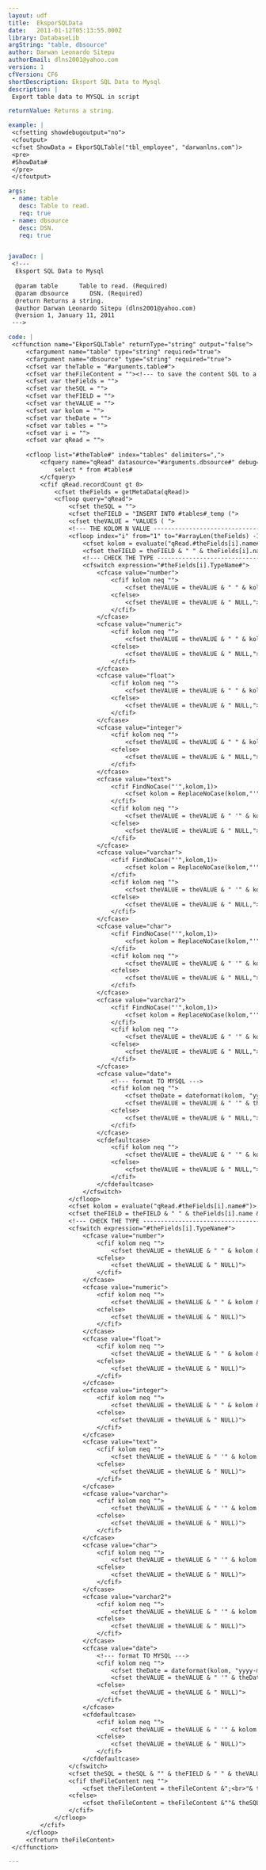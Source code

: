 ```yaml
---
layout: udf
title:  EksporSQLData
date:   2011-01-12T05:13:55.000Z
library: DatabaseLib
argString: "table, dbsource"
author: Darwan Leonardo Sitepu
authorEmail: dlns2001@yahoo.com
version: 1
cfVersion: CF6
shortDescription: Eksport SQL Data to Mysql
description: |
 Export table data to MYSQL in script

returnValue: Returns a string.

example: |
 <cfsetting showdebugoutput="no">
 <cfoutput>
 <cfset ShowData = EkporSQLTable("tbl_employee", "darwanlns.com")>
 <pre>
 #ShowData#
 </pre>  
 </cfoutput>

args:
 - name: table
   desc: Table to read.
   req: true
 - name: dbsource
   desc: DSN.
   req: true


javaDoc: |
 <!---
  Eksport SQL Data to Mysql
  
  @param table      Table to read. (Required)
  @param dbsource      DSN. (Required)
  @return Returns a string. 
  @author Darwan Leonardo Sitepu (dlns2001@yahoo.com) 
  @version 1, January 11, 2011 
 --->

code: |
 <cffunction name="EkporSQLTable" returnType="string" output="false">
     <cfargument name="table" type="string" required="true">
     <cfargument name="dbsource" type="string" required="true">
     <cfset var theTable = "#arguments.table#">
     <cfset var theFileContent = ""><!--- to save the content SQL to a file --->        
     <cfset var theFields = "">
     <cfset var theSQL = "">
     <cfset var theFIELD = "">
     <cfset var theVALUE = "">
     <cfset var kolom = "">
     <cfset var theDate = "">
     <cfset var tables = "">
     <cfset var i = "">
     <cfset var qRead = "">
         
     <cfloop list="#theTable#" index="tables" delimiters=",">
         <cfquery name="qRead" datasource="#arguments.dbsource#" debug="no">
             select * from #tables#
         </cfquery>    
         <cfif qRead.recordCount gt 0>
             <cfset theFields = getMetaData(qRead)>    
             <cfloop query="qRead">
                 <cfset theSQL = "">
                 <cfset theFIELD = "INSERT INTO #tables#_temp (">
                 <cfset theVALUE = "VALUES ( ">
                 <!--- THE KOLOM N VALUE --------------------------------------------------------------------------------->    
                 <cfloop index="i" from="1" to="#arrayLen(theFields) -1#">
                     <cfset kolom = evaluate("qRead.#theFields[i].name#")>
                     <cfset theFIELD = theFIELD & " " & theFields[i].name & ",">                
                     <!--- CHECK THE TYPE -------------------------------------------------------------------------------->
                     <cfswitch expression="#theFields[i].TypeName#">
                         <cfcase value="number">
                             <cfif kolom neq "">
                                 <cfset theVALUE = theVALUE & " " & kolom & ",">
                             <cfelse>
                                 <cfset theVALUE = theVALUE & " NULL,">
                             </cfif>
                         </cfcase>
                         <cfcase value="numeric">
                             <cfif kolom neq "">
                                 <cfset theVALUE = theVALUE & " " & kolom & ",">
                             <cfelse>
                                 <cfset theVALUE = theVALUE & " NULL,">
                             </cfif>
                         </cfcase>
                         <cfcase value="float">
                             <cfif kolom neq "">
                                 <cfset theVALUE = theVALUE & " " & kolom & ",">
                             <cfelse>
                                 <cfset theVALUE = theVALUE & " NULL,">
                             </cfif>
                         </cfcase>
                         <cfcase value="integer">
                             <cfif kolom neq "">
                                 <cfset theVALUE = theVALUE & " " & kolom & ",">
                             <cfelse>
                                 <cfset theVALUE = theVALUE & " NULL,">
                             </cfif>
                         </cfcase>
                         <cfcase value="text">
                             <cfif FindNoCase("'",kolom,1)>
                                 <cfset kolom = ReplaceNoCase(kolom,"'","","ALL")>
                             </cfif>                            
                             <cfif kolom neq "">
                                 <cfset theVALUE = theVALUE & " '" & kolom & "',">
                             <cfelse>
                                 <cfset theVALUE = theVALUE & " NULL,">
                             </cfif>
                         </cfcase>
                         <cfcase value="varchar">
                             <cfif FindNoCase("'",kolom,1)>
                                 <cfset kolom = ReplaceNoCase(kolom,"'","","ALL")>
                             </cfif>
                             <cfif kolom neq "">
                                 <cfset theVALUE = theVALUE & " '" & kolom & "',">
                             <cfelse>
                                 <cfset theVALUE = theVALUE & " NULL,">
                             </cfif>
                         </cfcase>
                         <cfcase value="char">
                             <cfif FindNoCase("'",kolom,1)>
                                 <cfset kolom = ReplaceNoCase(kolom,"'","","ALL")>
                             </cfif>
                             <cfif kolom neq "">
                                 <cfset theVALUE = theVALUE & " '" & kolom & "',">
                             <cfelse>
                                 <cfset theVALUE = theVALUE & " NULL,">
                             </cfif>
                         </cfcase>
                         <cfcase value="varchar2">
                             <cfif FindNoCase("'",kolom,1)>
                                 <cfset kolom = ReplaceNoCase(kolom,"'","","ALL")>
                             </cfif>
                             <cfif kolom neq "">
                                 <cfset theVALUE = theVALUE & " '" & kolom & "',">
                             <cfelse>
                                 <cfset theVALUE = theVALUE & " NULL,">
                             </cfif>
                         </cfcase>
                         <cfcase value="date">
                             <!--- format TO MYSQL --->
                             <cfif kolom neq "">
                                 <cfset theDate = dateformat(kolom, "yyyy-mm-dd")>                                
                                 <cfset theVALUE = theVALUE & " '" & theDate & "',">
                             <cfelse>
                                 <cfset theVALUE = theVALUE & " NULL,">
                             </cfif>
                         </cfcase>
                         <cfdefaultcase>
                             <cfif kolom neq "">
                                 <cfset theVALUE = theVALUE & " '" & kolom & "',">
                             <cfelse>
                                 <cfset theVALUE = theVALUE & " NULL,">
                             </cfif>
                         </cfdefaultcase>
                     </cfswitch>
                 </cfloop>
                 <cfset kolom = evaluate("qRead.#theFields[i].name#")>
                 <cfset theFIELD = theFIELD & " " & theFields[i].name & ")">
                 <!--- CHECK THE TYPE -------------------------------------------------------------------------------->
                 <cfswitch expression="#theFields[i].TypeName#">
                     <cfcase value="number">
                         <cfif kolom neq "">
                             <cfset theVALUE = theVALUE & " " & kolom & ")">
                         <cfelse>
                             <cfset theVALUE = theVALUE & " NULL)">
                         </cfif>
                     </cfcase>
                     <cfcase value="numeric">
                         <cfif kolom neq "">
                             <cfset theVALUE = theVALUE & " " & kolom & ")">
                         <cfelse>
                             <cfset theVALUE = theVALUE & " NULL)">
                         </cfif>
                     </cfcase>
                     <cfcase value="float">
                         <cfif kolom neq "">
                             <cfset theVALUE = theVALUE & " " & kolom & ")">
                         <cfelse>
                             <cfset theVALUE = theVALUE & " NULL)">
                         </cfif>
                     </cfcase>
                     <cfcase value="integer">
                         <cfif kolom neq "">
                             <cfset theVALUE = theVALUE & " " & kolom & ")">
                         <cfelse>
                             <cfset theVALUE = theVALUE & " NULL)">
                         </cfif>
                     </cfcase>
                     <cfcase value="text">
                         <cfif kolom neq "">
                             <cfset theVALUE = theVALUE & " '" & kolom & "')">
                         <cfelse>
                             <cfset theVALUE = theVALUE & " NULL)">
                         </cfif>
                     </cfcase>
                     <cfcase value="varchar">
                         <cfif kolom neq "">
                             <cfset theVALUE = theVALUE & " '" & kolom & "')">
                         <cfelse>
                             <cfset theVALUE = theVALUE & " NULL)">
                         </cfif>
                     </cfcase>
                     <cfcase value="char">
                         <cfif kolom neq "">
                             <cfset theVALUE = theVALUE & " '" & kolom & "')">
                         <cfelse>
                             <cfset theVALUE = theVALUE & " NULL)">
                         </cfif>
                     </cfcase>
                     <cfcase value="varchar2">
                         <cfif kolom neq "">
                             <cfset theVALUE = theVALUE & " '" & kolom & "')">
                         <cfelse>
                             <cfset theVALUE = theVALUE & " NULL)">
                         </cfif>
                     </cfcase>
                     <cfcase value="date">
                         <!--- format TO MYSQL --->
                         <cfif kolom neq "">
                             <cfset theDate = dateformat(kolom, "yyyy-mm-dd")>                                
                             <cfset theVALUE = theVALUE & " '" & theDate & "')">
                         <cfelse>
                             <cfset theVALUE = theVALUE & " NULL)">
                         </cfif>
                     </cfcase>
                     <cfdefaultcase>
                         <cfif kolom neq "">
                             <cfset theVALUE = theVALUE & " '" & kolom & "')">
                         <cfelse>
                             <cfset theVALUE = theVALUE & " NULL)">
                         </cfif>
                     </cfdefaultcase>
                 </cfswitch>        
                 <cfset theSQL = theSQL & "" & theFIELD & " " & theVALUE>                        
                 <cfif theFileContent neq "">
                     <cfset theFileContent = theFileContent &";<br>"& theSQL>
                 <cfelse>
                     <cfset theFileContent = theFileContent &""& theSQL>
                 </cfif>
             </cfloop>
         </cfif>
     </cfloop>
     <cfreturn theFileContent>
 </cffunction>

---
```


